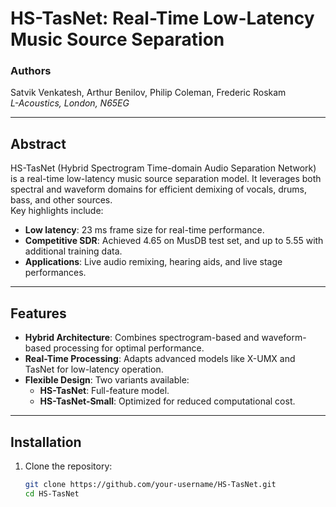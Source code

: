 # HS-TasNet: Real-Time Low-Latency Music Source Separation

### **Authors**
Satvik Venkatesh, Arthur Benilov, Philip Coleman, Frederic Roskam  
*L-Acoustics, London, N65EG*

---

## **Abstract**
HS-TasNet (Hybrid Spectrogram Time-domain Audio Separation Network) is a real-time low-latency music source separation model. It leverages both spectral and waveform domains for efficient demixing of vocals, drums, bass, and other sources.  
Key highlights include:
- **Low latency**: 23 ms frame size for real-time performance.
- **Competitive SDR**: Achieved 4.65 on MusDB test set, and up to 5.55 with additional training data.
- **Applications**: Live audio remixing, hearing aids, and live stage performances.

---

## **Features**
- **Hybrid Architecture**: Combines spectrogram-based and waveform-based processing for optimal performance.
- **Real-Time Processing**: Adapts advanced models like X-UMX and TasNet for low-latency operation.
- **Flexible Design**: Two variants available:
  - **HS-TasNet**: Full-feature model.
  - **HS-TasNet-Small**: Optimized for reduced computational cost.

---

## **Installation**
1. Clone the repository:
   ```bash
   git clone https://github.com/your-username/HS-TasNet.git
   cd HS-TasNet
